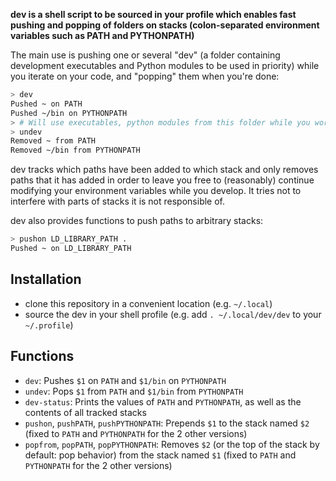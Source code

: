 **dev is a shell script to be sourced in your profile which enables fast pushing and popping of folders on stacks (colon-separated environment variables such as PATH and PYTHONPATH)**

The main use is pushing one or several "dev" (a folder containing development executables and Python modules to be used in priority) while you iterate on your code, and "popping" them when you're done:

```sh
> dev
Pushed ~ on PATH
Pushed ~/bin on PYTHONPATH
> # Will use executables, python modules from this folder while you work on your code
> undev
Removed ~ from PATH
Removed ~/bin from PYTHONPATH
```

dev tracks which paths have been added to which stack and only removes paths that it has added in order to leave you free to (reasonably) continue modifying your environment variables while you develop. It tries not to interfere with parts of stacks it is not responsible of.

dev also provides functions to push paths to arbitrary stacks:
```sh
> pushon LD_LIBRARY_PATH .
Pushed ~ on LD_LIBRARY_PATH
```

Installation
------------

* clone this repository in a convenient location (e.g. `~/.local`)
* source the dev in your shell profile (e.g. add `. ~/.local/dev/dev` to your `~/.profile`)

Functions
---------

* `dev`: Pushes `$1` on `PATH` and `$1/bin` on `PYTHONPATH`
* `undev`: Pops `$1` from `PATH` and `$1/bin` from `PYTHONPATH`
* `dev-status`: Prints the values of `PATH` and `PYTHONPATH`, as well as the contents of  all tracked stacks
* `pushon`, `pushPATH`, `pushPYTHONPATH`: Prepends `$1` to the stack named `$2` (fixed to `PATH` and `PYTHONPATH` for the 2 other versions)
* `popfrom`, `popPATH`, `popPYTHONPATH`: Removes `$2` (or the top of the stack by default: pop behavior) from the stack named `$1` (fixed to `PATH` and `PYTHONPATH` for the 2 other versions)
